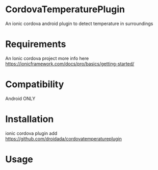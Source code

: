 
# CordovaTemperaturePlugin
An ionic cordova android plugin to detect temperature in surroundings 

# Requirements
An Ionic cordova project more info here https://ionicframework.com/docs/pro/basics/getting-started/

# Compatibility
Android ONLY

# Installation
ionic cordova plugin add https://github.com/droidada/cordovatemperatureplugin

# Usage
